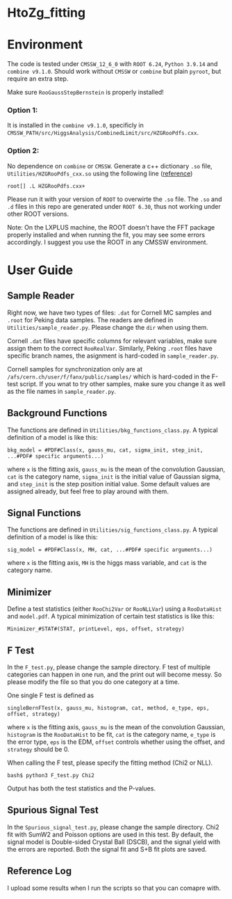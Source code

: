 # HtoZg_fitting

# Environment
The code is tested under `CMSSW_12_6_0` with `ROOT 6.24`, `Python 3.9.14` and `combine v9.1.0`. 
Should work without `CMSSW` or `combine` but plain `pyroot`, but require an extra step.

Make sure `RooGaussStepBernstein` is properly installed!

### Option 1: 
  It is installed in the `combine v9.1.0`, specificly in `CMSSW_PATH/src/HiggsAnalysis/CombinedLimit/src/HZGRooPdfs.cxx`.

### Option 2: 
  No dependence on `combine` or `CMSSW`. Generate a c++ dictionary `.so` file, `Utilities/HZGRooPdfs_cxx.so` using the following line ([reference](https://root.cern/manual/io_custom_classes/#generating-dictionaries))
  ```
  root[] .L HZGRooPdfs.cxx+
  ```
Please run it with your version of `ROOT` to overwirte the `.so` file. The `.so` and `.d` files in this repo are generated under `ROOT 6.30`, thus not working under other ROOT versions.

Note: On the LXPLUS machine, the ROOT doesn't have the FFT package properly installed and when running the fit, you may see some errors accordingly. I suggest you use the ROOT in any CMSSW environment. 

# User Guide

## Sample Reader
Right now, we have two types of files: `.dat` for Cornell MC samples and `.root` for Peking data samples. The readers are defined in `Utilities/sample_reader.py`. Please change the `dir` when using them.

Cornell `.dat` files have specific columns for relevant variables, make sure assign them to the correct `RooRealVar`. Similarly, Peking `.root` files have specific branch names, the asignment is hard-coded in `sample_reader.py`.

Cornell samples for synchronization only are at `/afs/cern.ch/user/f/fanx/public/samples/` which is hard-coded in the F-test script. If you wnat to try other samples, make sure you change it as well as the file names in `sample_reader.py`.

## Background Functions
The functions are defined in `Utilities/bkg_functions_class.py`. A typical definition of a model is like this: 
```
bkg_model = #PDF#Class(x, gauss_mu, cat, sigma_init, step_init, ...#PDF# specific arguments...)
```
where `x` is the fitting axis, `gauss_mu` is the mean of the convolution Gaussian, `cat` is the category name, `sigma_init` is the initial value of Gaussian sigma, and `step_init` is the step position initial value. Some default values are assigned already, but feel free to play around with them.

## Signal Functions
The functions are defined in `Utilities/sig_functions_class.py`. A typical definition of a model is like this:
```
sig_model = #PDF#Class(x, MH, cat, ...#PDF# specific arguments...)
```
where `x` is the fitting axis, `MH` is the higgs mass variable, and `cat` is the category name.

## Minimizer
Define a test statistics (either `RooChi2Var` or `RooNLLVar`) using a `RooDataHist` and `model.pdf`. A typical minimization of certain test statistics is like this:
```
Minimizer_#STAT#(STAT, printLevel, eps, offset, strategy)
```

## F Test
In the `F_test.py`, please change the sample directory. F test of multiple categories can happen in one run, and the print out will become messy. So please modify the file so that you do one category at a time. 

One single F test is defined as
```
singleBernFTest(x, gauss_mu, histogram, cat, method, e_type, eps, offset, strategy)
```
where `x` is the fitting axis, `gauss_mu` is the mean of the convolution Gaussian, `histogram` is the `RooDataHist` to be fit, `cat` is the category name, `e_type` is the error type, `eps` is the EDM, `offset` controls whether using the offset, and `strategy` should be 0.

When calling the F test, please specify the fitting method (Chi2 or NLL).
```
bash$ python3 F_test.py Chi2
```
Output has both the test statistics and the P-values.

## Spurious Signal Test
In the `Spurious_signal_test.py`, please change the sample directory. Chi2 fit with SumW2 and Poisson options are used in this test. By default, the signal model is Double-sided Crystal Ball (DSCB), and the signal yield with the errors are reported. Both the signal fit and S+B fit plots are saved.

## Reference Log
I upload some results when I run the scripts so that you can comapre with.

